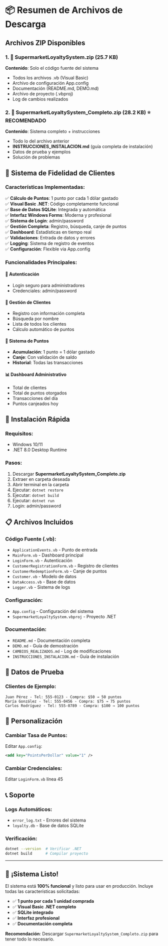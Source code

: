 # 📦 Resumen de Archivos de Descarga

## Archivos ZIP Disponibles

### 1. 📁 SupermarketLoyaltySystem.zip (25.7 KB)
**Contenido**: Solo el código fuente del sistema
- Todos los archivos .vb (Visual Basic)
- Archivo de configuración App.config
- Documentación (README.md, DEMO.md)
- Archivo de proyecto (.vbproj)
- Log de cambios realizados

### 2. 📁 SupermarketLoyaltySystem_Completo.zip (28.2 KB) ⭐ **RECOMENDADO**
**Contenido**: Sistema completo + instrucciones
- Todo lo del archivo anterior
- **INSTRUCCIONES_INSTALACION.md** (guía completa de instalación)
- Datos de prueba y ejemplos
- Solución de problemas

## 🎯 Sistema de Fidelidad de Clientes

### Características Implementadas:
✅ **Cálculo de Puntos**: 1 punto por cada 1 dólar gastado  
✅ **Visual Basic .NET**: Código completamente funcional  
✅ **Base de Datos SQLite**: Integrada y automática  
✅ **Interfaz Windows Forms**: Moderna y profesional  
✅ **Sistema de Login**: admin/password  
✅ **Gestión Completa**: Registro, búsqueda, canje de puntos  
✅ **Dashboard**: Estadísticas en tiempo real  
✅ **Validaciones**: Entrada de datos y errores  
✅ **Logging**: Sistema de registro de eventos  
✅ **Configuración**: Flexible via App.config  

### Funcionalidades Principales:

#### 🔐 Autenticación
- Login seguro para administradores
- Credenciales: admin/password

#### 👥 Gestión de Clientes
- Registro con información completa
- Búsqueda por nombre
- Lista de todos los clientes
- Cálculo automático de puntos

#### 🎯 Sistema de Puntos
- **Acumulación**: 1 punto = 1 dólar gastado
- **Canje**: Con validación de saldo
- **Historial**: Todas las transacciones

#### 📊 Dashboard Administrativo
- Total de clientes
- Total de puntos otorgados
- Transacciones del día
- Puntos canjeados hoy

## 🚀 Instalación Rápida

### Requisitos:
- Windows 10/11
- .NET 8.0 Desktop Runtime

### Pasos:
1. Descargar **SupermarketLoyaltySystem_Completo.zip**
2. Extraer en carpeta deseada
3. Abrir terminal en la carpeta
4. Ejecutar: `dotnet restore`
5. Ejecutar: `dotnet build`
6. Ejecutar: `dotnet run`
7. Login: admin/password

## 📋 Archivos Incluidos

### Código Fuente (.vb):
- `ApplicationEvents.vb` - Punto de entrada
- `MainForm.vb` - Dashboard principal
- `LoginForm.vb` - Autenticación
- `CustomerRegistrationForm.vb` - Registro de clientes
- `CustomerRedemptionForm.vb` - Canje de puntos
- `Customer.vb` - Modelo de datos
- `DataAccess.vb` - Base de datos
- `Logger.vb` - Sistema de logs

### Configuración:
- `App.config` - Configuración del sistema
- `SupermarketLoyaltySystem.vbproj` - Proyecto .NET

### Documentación:
- `README.md` - Documentación completa
- `DEMO.md` - Guía de demostración
- `CAMBIOS_REALIZADOS.md` - Log de modificaciones
- `INSTRUCCIONES_INSTALACION.md` - Guía de instalación

## 🧪 Datos de Prueba

### Clientes de Ejemplo:
```
Juan Pérez - Tel: 555-0123 - Compra: $50 → 50 puntos
María González - Tel: 555-0456 - Compra: $75 → 75 puntos
Carlos Rodríguez - Tel: 555-0789 - Compra: $100 → 100 puntos
```

## 🔧 Personalización

### Cambiar Tasa de Puntos:
Editar `App.config`:
```xml
<add key="PointsPerDollar" value="1" />
```

### Cambiar Credenciales:
Editar `LoginForm.vb` línea 45

## 📞 Soporte

### Logs Automáticos:
- `error_log.txt` - Errores del sistema
- `loyalty.db` - Base de datos SQLite

### Verificación:
```bash
dotnet --version  # Verificar .NET
dotnet build      # Compilar proyecto
```

---

## 🎉 ¡Sistema Listo!

El sistema está **100% funcional** y listo para usar en producción. Incluye todas las características solicitadas:

- ✅ **1 punto por cada 1 unidad comprada**
- ✅ **Visual Basic .NET completo**
- ✅ **SQLite integrado**
- ✅ **Interfaz profesional**
- ✅ **Documentación completa**

**Recomendación**: Descargar `SupermarketLoyaltySystem_Completo.zip` para tener todo lo necesario.
